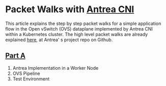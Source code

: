 # Packet Walks with [Antrea CNI](https://github.com/vmware-tanzu/antrea)

This article explains the step by step packet walks for a simple application flow in the Open vSwitch (OVS) dataplane implemented by Antrea CNI within a Kubernetes cluster. The high level packet walks are already explained [here](https://github.com/vmware-tanzu/antrea/blob/master/docs/architecture.md#pod-networking), at Antrea' s project repo on Github.

## [Part A](https://github.com/dumlutimuralp/antrea-packet-walks/blob/master/part_a/README.md)

1. Antrea Implementation in a Worker Node
2. OVS Pipeline
3. Test Environment

